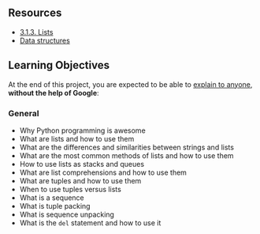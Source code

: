 ## Resources


-   [3.1.3. Lists](https://intranet.alxswe.com/rltoken/VarQbHxfmbnpGnaGp3Nb_A "3.1.3. Lists")
-   [Data structures](https://intranet.alxswe.com/rltoken/2aa8Mp-V2eSieGeX3OX8yQ "Data structures")

## Learning Objectives

At the end of this project, you are expected to be able to [explain to anyone](https://intranet.alxswe.com/rltoken/qZrNhvUqi5zcqE4cMFGU6Q "explain to anyone"), **without the help of Google**:

### General

-   Why Python programming is awesome
-   What are lists and how to use them
-   What are the differences and similarities between strings and lists
-   What are the most common methods of lists and how to use them
-   How to use lists as stacks and queues
-   What are list comprehensions and how to use them
-   What are tuples and how to use them
-   When to use tuples versus lists
-   What is a sequence
-   What is tuple packing
-   What is sequence unpacking
-   What is the `del` statement and how to use it